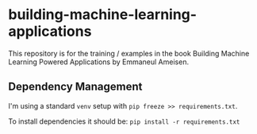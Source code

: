 # building-machine-learning-applications
This repository is for the training / examples in the book Building Machine Learning Powered Applications by Emmaneul Ameisen.

## Dependency Management

I'm using a standard `venv` setup with `pip freeze >> requirements.txt`. 

To install dependencies it should be:
`pip install -r requirements.txt`
